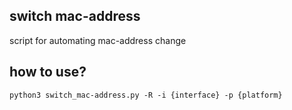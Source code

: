 ## switch mac-address
script for automating mac-address change
## how to use?
```
python3 switch_mac-address.py -R -i {interface} -p {platform}
```
